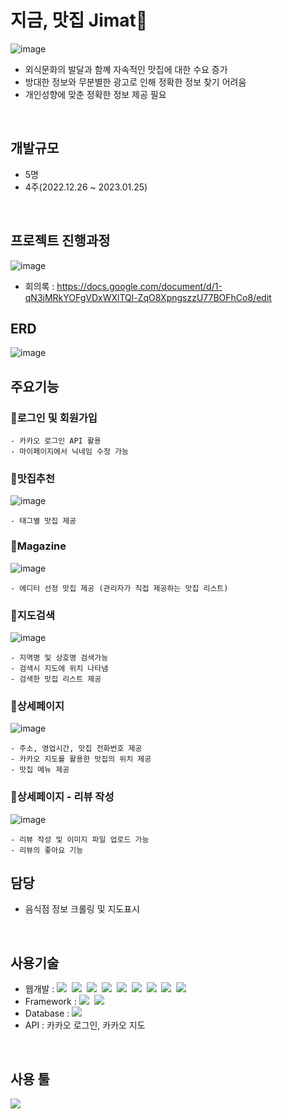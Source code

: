 # 지금, 맛집 Jimat🥪
![image](https://user-images.githubusercontent.com/112916825/229909918-dfa63d2e-399b-4b4e-ae12-680fe5ca7654.png)
<br>

- 외식문화의 발달과 함꼐 자속적인 맛집에 대한 수요 증가
- 방대한 정보와 무분별한 광고로 인해 정확한 정보 찾기 어려움
- 개인성향에 맞춘 정확한 정보 제공 필요
<br>

## 개발규모
- 5명
- 4주(2022.12.26 ~ 2023.01.25)
<br>

## 프로젝트 진행과정
![image](https://user-images.githubusercontent.com/112916825/229913316-1133fbfd-fb71-4089-a263-048890f0da4f.png)
<br>
- 회의록 : https://docs.google.com/document/d/1-qN3jMRkYOFgVDxWXlTQl-ZqO8XpngszzU77BOFhCo8/edit

## ERD
![image](https://user-images.githubusercontent.com/112916825/229908493-14e5e6d8-40ed-4929-9e88-7e11068d646c.png)
<br>

## 주요기능

###  🍴로그인 및 회원가입
```
- 카카오 로그인 API 활용 
- 마이페이지에서 닉네임 수정 가능
```
### 🍴맛집추천
![image](https://user-images.githubusercontent.com/112916825/229910211-e6bf3119-2752-4f90-a156-fb3e1f618808.png)
```
- 태그별 맛집 제공
```
### 🍴Magazine
![image](https://user-images.githubusercontent.com/112916825/229910522-24bf0fb0-9094-432b-aa01-3c8398ccbcbf.png)
```
- 에디터 선정 맛집 제공 (관리자가 직접 제공하는 맛집 리스트)
```
### 🍴지도검색
![image](https://user-images.githubusercontent.com/112916825/229911260-5bba9511-2f50-4d2f-823a-3d869c9fabc7.png)
```
- 지역명 및 상호명 검색가능
- 검색시 지도에 위치 나타냄
- 검색한 맛집 리스트 제공
```

### 🍴상세페이지
![image](https://user-images.githubusercontent.com/112916825/229911840-67585303-6a73-4d7d-96fe-23c9189b809d.png)
```
- 주소, 영업시간, 맛집 전화번호 제공
- 카카오 지도를 활용한 맛집의 위치 제공
- 맛집 메뉴 제공
```

### 🍴상세페이지 - 리뷰 작성
![image](https://user-images.githubusercontent.com/112916825/229912255-2506853a-a745-4351-b119-264785d5ce76.png)
```
- 리뷰 작성 및 이미지 파일 업로드 가능
- 리뷰의 좋아요 기능
```

## 담당
- 음식점 정보 크롤링 및 지도표시
<br>

## 사용기술
- 웹개발 : <img src="https://img.shields.io/badge/Java-007396?style=flat&logoColor=white" />&nbsp;&nbsp;<img src="https://img.shields.io/badge/Javascript-F7DF1E?style=flat&logo=Javascript&logoColor=white"/>&nbsp;&nbsp;<img src="https://img.shields.io/badge/jQuery-0769AD?style=flat&logo=jQuery&logoColor=white"/>&nbsp;&nbsp;<img src="https://img.shields.io/badge/JSON-000000?style=flat&logo=JSON&logoColor=white"/>&nbsp;&nbsp;<img src="https://img.shields.io/badge/JSP-000000?style=flat&logoColor=white" />&nbsp;&nbsp;<img src="https://img.shields.io/badge/Python-3776AB?style=flat&logo=Python&logoColor=white"/>&nbsp;&nbsp;<img src="https://img.shields.io/badge/HTML5-E34F26?style=flat&logo=HTML5&logoColor=white"/>&nbsp;&nbsp;<img src="https://img.shields.io/badge/CSS3-1572B6?style=flat&logo=CSS3&logoColor=white"/>&nbsp;&nbsp;<img src="https://img.shields.io/badge/Mybatis-000000?style=flat&logo=Fluentd&logoColor=white" />
- Framework : <img src="https://img.shields.io/badge/Spring-6DB33F?style=flat&logo=Spring&logoColor=white"/>&nbsp;&nbsp;<img src="https://img.shields.io/badge/Bootstrap-7952B3?style=flat&logo=Bootstrap&logoColor=white"/>
- Database : <img src="https://img.shields.io/badge/Oracle-F80000?style=flat&logo=Oracle&logoColor=white"/>
- API : 카카오 로그인, 카카오 지도
<br>

## 사용 툴
<img src="https://img.shields.io/badge/EclipseIDE-2C2255?style=flat&logo=Eclipse IDE&logoColor=white"/>


